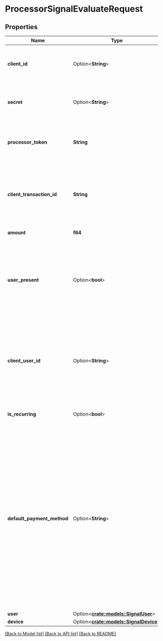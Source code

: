 # ProcessorSignalEvaluateRequest

## Properties

Name | Type | Description | Notes
------------ | ------------- | ------------- | -------------
**client_id** | Option<**String**> | Your Plaid API `client_id`. The `client_id` is required and may be provided either in the `PLAID-CLIENT-ID` header or as part of a request body. | [optional]
**secret** | Option<**String**> | Your Plaid API `secret`. The `secret` is required and may be provided either in the `PLAID-SECRET` header or as part of a request body. | [optional]
**processor_token** | **String** | The processor token obtained from the Plaid integration partner. Processor tokens are in the format: `processor-<environment>-<identifier>` | 
**client_transaction_id** | **String** | The unique ID that you would like to use to refer to this transaction. For your convenience mapping your internal data, you could use your internal ID/identifier for this transaction. The max length for this field is 36 characters. | 
**amount** | **f64** | The transaction amount, in USD (e.g. `102.05`) | 
**user_present** | Option<**bool**> | `true` if the end user is present while initiating the ACH transfer and the endpoint is being called; `false` otherwise (for example, when the ACH transfer is scheduled and the end user is not present, or you call this endpoint after the ACH transfer but before submitting the Nacha file for ACH processing). | [optional]
**client_user_id** | Option<**String**> | A unique ID that identifies the end user in your system. This ID is used to correlate requests by a user with multiple Items. The max length for this field is 36 characters. Personally identifiable information, such as an email address or phone number, should not be used in the `client_user_id`. | [optional]
**is_recurring** | Option<**bool**> | **true** if the ACH transaction is a recurring transaction; **false** otherwise  | [optional]
**default_payment_method** | Option<**String**> | The default ACH or non-ACH payment method to complete the transaction. `SAME_DAY_ACH`: Same Day ACH by NACHA. The debit transaction is processed and settled on the same day `NEXT_DAY_ACH`: Next Day ACH settlement for debit transactions, offered by some payment processors `STANDARD_ACH`: standard ACH by NACHA `REAL_TIME_PAYMENTS`: real-time payments such as RTP and FedNow `DEBIT_CARD`: if the default payment is over debit card networks `MULTIPLE_PAYMENT_METHODS`: if there is no default debit rail or there are multiple payment methods Possible values:  `SAME_DAY_ACH`, `NEXT_DAY_ACH`, `STANDARD_ACH`, `REAL_TIME_PAYMENTS`, `DEBIT_CARD`, `MULTIPLE_PAYMENT_METHODS` | [optional]
**user** | Option<[**crate::models::SignalUser**](SignalUser.md)> |  | [optional]
**device** | Option<[**crate::models::SignalDevice**](SignalDevice.md)> |  | [optional]

[[Back to Model list]](../README.md#documentation-for-models) [[Back to API list]](../README.md#documentation-for-api-endpoints) [[Back to README]](../README.md)



